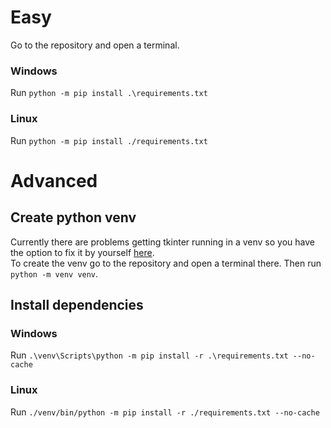 # Easy
Go to the repository and open a terminal.
### Windows
Run ```python -m pip install .\requirements.txt```

### Linux
Run ```python -m pip install ./requirements.txt```

# Advanced
## Create python venv
Currently there are problems getting tkinter running in a venv so you have the option to fix it by yourself [here](https://stackoverflow.com/questions/15884075/tkinter-in-a-virtualenv). <br>
To create the venv go to the repository and open a terminal there. Then run ```python -m venv venv```.

## Install dependencies
### Windows
Run ```.\venv\Scripts\python -m pip install -r .\requirements.txt --no-cache```

### Linux
Run ```./venv/bin/python -m pip install -r ./requirements.txt --no-cache```